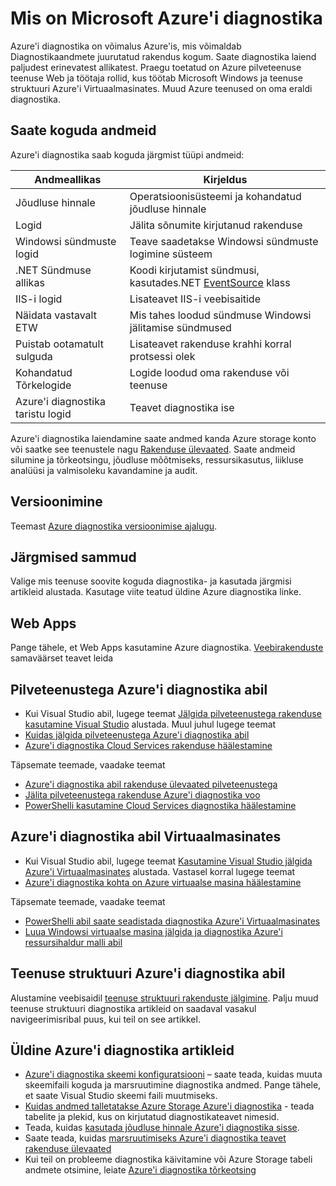 <properties
    pageTitle="Ülevaade: Azure'i diagnostika | Microsoft Azure'i"
    description="Kasutage Azure diagnostika silumine, jõudluse mõõtmiseks, jälgimine, liikluse analüüsi pilveteenustega, virtuaalmasinates ja teenuse struktuuri"
    services="multiple"
    documentationCenter=".net"
    authors="rboucher"
    manager="jwhit"
    editor=""/>

<tags
    ms.service="multiple"
    ms.workload="na"
    ms.tgt_pltfrm="na"
    ms.devlang="dotnet"
    ms.topic="article"
    ms.date="06/02/2016"
    ms.author="robb"/>


# <a name="what-is-microsoft-azure-diagnostics"></a>Mis on Microsoft Azure'i diagnostika


Azure'i diagnostika on võimalus Azure'is, mis võimaldab Diagnostikaandmete juurutatud rakendus kogum. Saate diagnostika laiend paljudest erinevatest allikatest. Praegu toetatud on Azure pilveteenuse teenuse Web ja töötaja rollid, kus töötab Microsoft Windows ja teenuse struktuuri Azure'i Virtuaalmasinates. Muud Azure teenused on oma eraldi diagnostika.

## <a name="data-you-can-collect"></a>Saate koguda andmeid

Azure'i diagnostika saab koguda järgmist tüüpi andmeid:

Andmeallikas|Kirjeldus
---|---
Jõudluse hinnale | Operatsioonisüsteemi ja kohandatud jõudluse hinnale
Logid     | Jälita sõnumite kirjutanud rakenduse
Windowsi sündmuste logid   | Teave saadetakse Windowsi sündmuste logimine süsteem
.NET Sündmuse allikas    | Koodi kirjutamist sündmusi, kasutades.NET [EventSource](https://msdn.microsoft.com/library/system.diagnostics.tracing.eventsource.aspx) klass
IIS-i logid             | Lisateavet IIS-i veebisaitide
Näidata vastavalt ETW   | Mis tahes loodud sündmuse Windowsi jälitamise sündmused
Puistab ootamatult sulguda          | Lisateavet rakenduse krahhi korral protsessi olek
Kohandatud Tõrkelogide    | Logide loodud oma rakenduse või teenuse
Azure'i diagnostika taristu logid|Teavet diagnostika ise

Azure'i diagnostika laiendamine saate andmed kanda Azure storage konto või saatke see teenustele nagu [Rakenduse ülevaated](./application-insights/app-insights-cloudservices.md). Saate andmeid silumine ja tõrkeotsingu, jõudluse mõõtmiseks, ressursikasutus, liikluse analüüsi ja valmisoleku kavandamine ja audit.


## <a name="versioning"></a>Versioonimine
Teemast [Azure diagnostika versioonimise ajalugu](azure-diagnostics-versioning-history.md).

## <a name="next-steps"></a>Järgmised sammud
Valige mis teenuse soovite koguda diagnostika- ja kasutada järgmisi artikleid alustada. Kasutage viite teatud üldine Azure diagnostika linke.

## <a name="web-apps"></a>Web Apps
Pange tähele, et Web Apps kasutamine Azure diagnostika. [Veebirakenduste](./app-service-web/web-sites-enable-diagnostic-log.md) samaväärset teavet leida

## <a name="cloud-services-using-azure-diagnostics"></a>Pilveteenustega Azure'i diagnostika abil
- Kui Visual Studio abil, lugege teemat [Jälgida pilveteenustega rakenduse kasutamine Visual Studio](./vs-azure-tools-debug-cloud-services-virtual-machines.md) alustada. Muul juhul lugege teemat
- [Kuidas jälgida pilveteenustega Azure'i diagnostika abil](./cloud-services/cloud-services-how-to-monitor.md)
- [Azure'i diagnostika Cloud Services rakenduse häälestamine](./cloud-services/cloud-services-dotnet-diagnostics.md)

Täpsemate teemade, vaadake teemat

- [Azure'i diagnostika abil rakenduse ülevaated pilveteenustega](./application-insights/app-insights-cloudservices.md)
- [Jälita pilveteenustega rakenduse Azure'i diagnostika voo](./cloud-services/cloud-services-dotnet-diagnostics-trace-flow.md)
- [PowerShelli kasutamine Cloud Services diagnostika häälestamine](./virtual-machines/virtual-machines-windows-ps-extensions-diagnostics.md)


## <a name="virtual-machines-using-azure-diagnostics"></a>Azure'i diagnostika abil Virtuaalmasinates
- Kui Visual Studio abil, lugege teemat [Kasutamine Visual Studio jälgida Azure'i Virtuaalmasinates](./vs-azure-tools-debug-cloud-services-virtual-machines.md) alustada. Vastasel korral lugege teemat
- [Azure'i diagnostika kohta on Azure virtuaalse masina häälestamine](./virtual-machines-dotnet-diagnostics.md)

Täpsemate teemade, vaadake teemat

- [PowerShelli abil saate seadistada diagnostika Azure'i Virtuaalmasinates](./virtual-machines/virtual-machines-windows-ps-extensions-diagnostics.md)
- [Luua Windowsi virtuaalse masina jälgida ja diagnostika Azure'i ressursihaldur malli abil](./virtual-machines/virtual-machines-windows-extensions-diagnostics-template.md)

## <a name="service-fabric-using-azure-diagnostics"></a>Teenuse struktuuri Azure'i diagnostika abil
Alustamine veebisaidil [teenuse struktuuri rakenduste jälgimine](./service-fabric/service-fabric-diagnostics-how-to-monitor-and-diagnose-services-locally.md). Palju muud teenuse struktuuri diagnostika artikleid on saadaval vasakul navigeerimisribal puus, kui teil on see artikkel.

## <a name="general-azure-diagnostics-articles"></a>Üldine Azure'i diagnostika artikleid
- [Azure'i diagnostika skeemi konfiguratsiooni](https://msdn.microsoft.com/library/azure/mt634524.aspx) – saate teada, kuidas muuta skeemifaili koguda ja marsruutimine diagnostika andmed. Pange tähele, et saate Visual Studio skeemi faili muutmiseks.
- [Kuidas andmed talletatakse Azure Storage Azure'i diagnostika](./cloud-services/cloud-services-dotnet-diagnostics-storage.md) - teada tabelite ja plekid, kus on kirjutatud diagnostikateavet nimesid.
- Teada, kuidas [kasutada jõudluse hinnale Azure'i diagnostika sisse](./cloud-services/cloud-services-dotnet-diagnostics-performance-counters.md).
- Saate teada, kuidas [marsruutimiseks Azure'i diagnostika teavet rakenduse ülevaated](./azure-diagnostics-configure-applicationinsights.md)
- Kui teil on probleeme diagnostika käivitamine või Azure Storage tabeli andmete otsimine, leiate [Azure'i diagnostika tõrkeotsing](./azure-diagnostics-troubleshooting.md)

